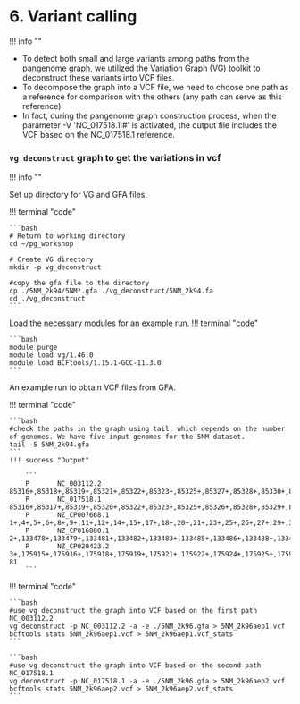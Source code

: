 # 6. Variant calling
!!! info ""

- To detect both small and large variants among paths from the pangenome graph, we utilized the Variation Graph (VG) toolkit to deconstruct these variants into VCF files.
- To decompose the graph into a VCF file, we need to choose one path as a reference for comparison with the others (any path can serve as this reference)
- In fact, during the pangenome graph construction process, when the parameter -V 'NC_017518.1:#' is activated, the output file includes the VCF based on the NC_017518.1 reference.

### `vg deconstruct` graph to get the variations in vcf 
!!! info ""

Set up directory for VG and GFA files.

!!! terminal "code"

    ```bash
    # Return to working directory
    cd ~/pg_workshop

    # Create VG directory
    mkdir -p vg_deconstruct

    #copy the gfa file to the directory
    cp ./5NM_2k94/5NM*.gfa ./vg_deconstruct/5NM_2k94.fa
    cd ./vg_deconstruct
    ```
    
Load the necessary modules for an example run.
!!! terminal "code"

    ```bash
    module purge
    module load vg/1.46.0
    module load BCFtools/1.15.1-GCC-11.3.0
    ```

An example run to obtain VCF files from GFA.

!!! terminal "code"

    ```bash
    #check the paths in the graph using tail, which depends on the number of genomes. We have five input genomes for the 5NM dataset. 
    tail -5 5NM_2k94.gfa
    ```
    !!! success "Output"
        
        ```
        P       NC_003112.2     85316+,85318+,85319+,85321+,85322+,85323+,85325+,85327+,85328+,85330+,85331+,85333+,85334+,85336+,85337+,85
        P       NC_017518.1     85316+,85317+,85319+,85320+,85322+,85323+,85325+,85326+,85328+,85329+,85331+,85332+,85334+,85335+,85337+,85
        P       NZ_CP007668.1   1+,4+,5+,6+,8+,9+,11+,12+,14+,15+,17+,18+,20+,21+,23+,25+,26+,27+,29+,31+,32+,34+,35+,37+,38+,39+,41+,43+,4
        P       NZ_CP016880.1   2+,133478+,133479+,133481+,133482+,133483+,133485+,133486+,133488+,133489+,133490+,133492+,133493+,133495+,
        P       NZ_CP020423.2   3+,175915+,175916+,175918+,175919+,175921+,175922+,175924+,175925+,175926+,175928+,175929+,175931+,175932+, 81
        ```


!!! terminal "code"

    ```bash
    #use vg deconstruct the graph into VCF based on the first path NC_003112.2
    vg deconstruct -p NC_003112.2 -a -e ./5NM_2k96.gfa > 5NM_2k96aep1.vcf
    bcftools stats 5NM_2k96aep1.vcf > 5NM_2k96aep1.vcf_stats
    ```

    ```bash
    #use vg deconstruct the graph into VCF based on the second path NC_017518.1
    vg deconstruct -p NC_017518.1 -a -e ./5NM_2k96.gfa > 5NM_2k96aep2.vcf
    bcftools stats 5NM_2k96aep2.vcf > 5NM_2k96aep2.vcf_stats
    ```

    
